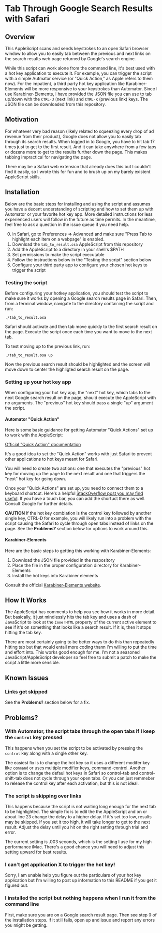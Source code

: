 # Tab Through Google Search Results with Safari

## Overview

This AppleScript scans and sends keystrokes to an open Safari browser window to allow you to easily tab between the previous and next links on the search results web page returned by Google's search engine.

While this script can work alone from the command line, it's best used with a hot key application to execute it. For example, you can trigger the script with a simple Autmator service (or "Quick Action," as Apple refers to them now). For the impatient, a third party hot key application like Karabiner-Elements will be more responsive to your keystrokes than Automator. Since I use Karabiner-Elements, I have provided the JSON file you can use to tab up/down with the `CTRL-J` (next link) and `CTRL-K` (previous link) keys. The JSON file can be downloaded from this repository.

## Motivation

For whatever very bad reason (likely related to squeezing every drop of ad revenue from their product), Google does not allow you to easily tab through its search results. When logged in to Google, you have to hit tab 17 times just to get to the first result. And it can take anywhere from a few taps or dozens more to get to the results further down the page. This makes tabbing impractical for navigating the page.

There may be a Safari web extension that already does this but I couldn't find it easily, so I wrote this for fun and to brush up on my barely existent AppleScript skills.

## Installation

Below are the basic steps for installing and using the script and assumes you have a decent understanding of scripting and how to set them up with Automator or your favorite hot key app. More detailed instructions for less experienced users will follow in the future as time permits. In the meantime, feel free to ask a question in the issue queue if you need help.

0. In Safari, go to Preferences => Advanced and make sure "Press Tab to highlight each item on a webpage" is enabled.
1. Download the `tab_to_result.osa` AppleScript from this repository
2. Add the AppleScript to a directory in your shell's $PATH
3. Set permissions to make the script executable
4. Follow the instructions below in the "Testing the script" section below
5. Configure your third party app to configure your chosen hot keys to trigger the script

### Testing the script

Before configuring your hotkey application, you should test the script to make sure it works by opening a Google search results page in Safari. Then, from a terminal window, navigate to the directory containing the script and run:

`./tab_to_result.osa`

Safari should activate and then tab move quickly to the first search result on the page. Execute the script once each time you want to move to the next tab.

To test moving up to the previous link, run:

`./tab_to_result.osa up`

Now the previous search result should be highlighted and the screen will move down to center the highligted search result on the page.

### Setting up your hot key app

When configuring your hot key app, the "next" hot key, which tabs to the next Google search result on the page, should execute the AppleScript with no arguments. The "previous" hot key should pass a single "up" argument the script.

#### Automator "Quick Action"

Here is some basic guidance for getting Automator "Quick Actions" set up to work with the AppleScript:

[Official "Quick Action" documentation](https://support.apple.com/guide/automator/use-quick-action-workflows-aut73234890a/mac)

It's a good idea to set the "Quick Action" works with just Safari to prevent other applications to hot keys meant for Safari.

You will need to create two actions: one that executes the "previous" hot key for moving up the page to the next result and one that triggers the "next" hot key for going down.

Once your "Quick Actions" are set up, you need to connect them to a keyboard shortcut. Here's a helpful [StackOverflow post you may find useful](https://apple.stackexchange.com/questions/175215/how-do-i-assign-a-keyboard-shortcut-to-an-applescript-i-wrote). If you have a touch bar, you can add the shortuct there as well. Consult Google for further details.

**CAUTION** If the hot key combiation is the control key followed by another single key, CTRL-D for example, you will likely run into a problem with the script causing the Safari to cycle through open tabs instead of links on the page. See the **Problems?** section below for options to work around this.

#### Karabiner-Elements

Here are the basic steps to getting this working with Karabiner-Elements:

1. Download the JSON file provided in the respository
2. Place the file in the proper configuration directory for Karabiner-Elements
3. Install the hot keys into Karabiner elements

Consult the official [Karabiner-Elements website](https://karabiner-elements.pqrs.org).

## How It Works

The AppleScript has comments to help you see how it works in more detail. But basically, it just mindlessly hits the tab key and uses a dash of JavaScript to look at the `InnerHTML` property of the current active element to see if it's on something that looks like a search result. If it is, then it stops hitting the tab key.

There are most certainly going to be better ways to do this than repeatedly hitting tab but that would entail more coding thann I'm willing to put the time and effort into. This works good enough for me. I'm not a seasoned JavaScript/AppleScript developer so feel free to submit a patch to make the script a little more sensible.

## Known Issues

### Links get skipped

See the **Problems?** section below for a fix.

## Problems?

### With Automator, the script tabs through the open tabs if I keep the `control` key pressed

This happens when you set the script to be activated by pressing the `control` key along with a single other key.

The easiest fix is to change the hot key so it uses a different modifer key like `command` or uses multiple modifier keys, command-control. Another option is to change the defaul hot keys in Safari so control-tab and control-shift-tab does not cycle through your open tabs. Or you can just remmeber to release the control key after each activation, but this is not ideal.

### The script is skipping over links

This happens because the script is not waiting long enough for the next tab to be highlighted. The simple fix is to edit the the AppleScript and on or about line 23 change the delay to a higher delay. If it's set too low, results may be skipped. If you set it too high, it will take longer to get to the next result. Adjust the delay until you hit on the right setting through trial and error.

The current setting is .003 seconds, which is the setting I use for my high performance iMac. There's a good chance you will need to adjust this setting upward for best results.

### I can't get application X to trigger the hot key!

Sorry, I am unable help you figure out the particulars of your hot key application but I'm willing to post up information to this README if you get it figured out.

### I installed the script but nothing happens when I run it from the command line

First, make sure you are on a Google search result page. Then see step 0 of the installation steps. If it still fails, open up and issue and report any errors you might be getting.
